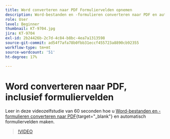 ```yaml
---
title: Word converteren naar PDF Formuliervelden opnemen
description: Word-bestanden en -formulieren converteren naar PDF en automatisch formuliervelden maken
role: User
level: Beginner
thumbnail: KT-9704.jpg
jira: KT-9704
exl-id: 2b24426b-2c7d-4c84-b8bc-4ea7a1313598
source-git-commit: ad54f7afa78b0fbb31eccf455723a8890cb92355
workflow-type: tm+mt
source-wordcount: '51'
ht-degree: 17%

---
```


# Word converteren naar PDF, inclusief formuliervelden

Leer in deze videozelfstudie van 60 seconden hoe u [Word-bestanden en -formulieren converteren naar PDF](https://www.adobe.com/nl/acrobat/online/word-to-pdf.html){target="_blank"} en automatisch formuliervelden maken.

>[!VIDEO](https://video.tv.adobe.com/v/340082?quality=12&learn=on&hidetitle=true)

